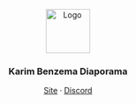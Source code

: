 
<div align="center">
    <img src="./resource/img/favicon.png" alt="Logo" width="80" height="80">
  <h3>Karim Benzema Diaporama</h3>
  <p>
    <a href="">Site</a> · <a href="https://discord.gg/ctp">Discord</a>
  </p>
</div>
